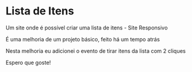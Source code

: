 # Lista de Itens
Um site onde é possível criar uma lista de itens - Site Responsivo

É uma melhoria de um projeto básico, feito há um tempo atrás

Nesta melhoria eu adicionei o evento de tirar itens da lista com 2 cliques

Espero que goste!
